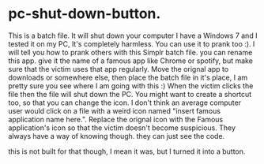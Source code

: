 # pc-shut-down-button.
This is a batch file. It will shut down your computer I have a Windows 7 and I tested it on my PC, It's completely harmless. 
You can use it to prank too :). I will tell you how to prank others with this Simplr batch file.
you can rename this app. give it the name of a famous app like Chrome or spotify, but make sure that the victim uses that app regularly. Move the orignal app to downloads
or somewhere else, then place the batch file in it's place, I am pretty sure you see where I am going with this :) When the victim clicks the file then the file will shut down the PC.
You might want to create a shortcut too, so that you can change the icon. I don't think an average computer user would click on a file with a weird icon named "insert famous application name here.". Replace the orignal icon with the Famous application's icon so that the victim doesn't become suspicious. They always have a way of knowing though. they can just see the code.

this is not built for that though, I mean it was, but I turned it into a button.
